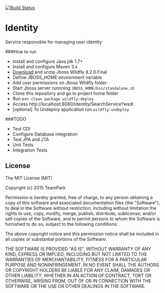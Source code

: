 [![Build Status](https://travis-ci.org/TeamPark/identity.svg?branch=develop)](https://travis-ci.org/TeamPark/identity)
# Identity
Service responsible for managing user identity

###How to  run
- Install and configure Java jdk 1.7+
- Install and configure Maven 3.x
- [Download](http://wildfly.org/downloads/) and unzip Jboss Wildfly 8.2.0.Final
- Define JBOSS_HOME environment variable
- Add user permissions on Jboss Wildfly folder
- Start Jboss server runnning `JBOSS_HOME/bin/standalone.sh`
- Clone this repository and go to project home folder
- Run `mvn clean package wildfly:deploy`
- Access http://localhost:8080/identity/SearchService?wsdl
- [optional] To Undeploy application run `wildfly:undeploy`

###TODO
- Test CDI
- Configure Database integration
- Test JPA and JTA
- Unit Tests
- Integration Tests

## License
The MIT License (MIT)

Copyright (c) 2015 TeamPark

Permission is hereby granted, free of charge, to any person obtaining a copy
of this software and associated documentation files (the "Software"), to deal
in the Software without restriction, including without limitation the rights
to use, copy, modify, merge, publish, distribute, sublicense, and/or sell
copies of the Software, and to permit persons to whom the Software is
furnished to do so, subject to the following conditions:

The above copyright notice and this permission notice shall be included in
all copies or substantial portions of the Software.

THE SOFTWARE IS PROVIDED "AS IS", WITHOUT WARRANTY OF ANY KIND, EXPRESS OR
IMPLIED, INCLUDING BUT NOT LIMITED TO THE WARRANTIES OF MERCHANTABILITY,
FITNESS FOR A PARTICULAR PURPOSE AND NONINFRINGEMENT. IN NO EVENT SHALL THE
AUTHORS OR COPYRIGHT HOLDERS BE LIABLE FOR ANY CLAIM, DAMAGES OR OTHER
LIABILITY, WHETHER IN AN ACTION OF CONTRACT, TORT OR OTHERWISE, ARISING FROM,
OUT OF OR IN CONNECTION WITH THE SOFTWARE OR THE USE OR OTHER DEALINGS IN
THE SOFTWARE.

